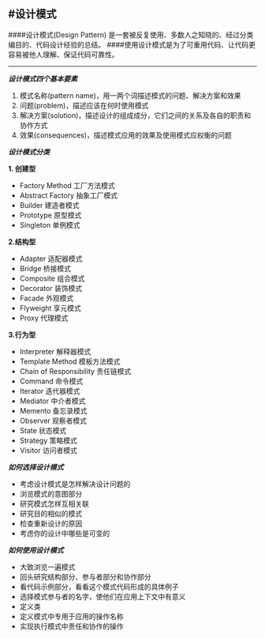 #设计模式
---
####设计模式(Design Pattern) 是一套被反复使用、多数人之知晓的、经过分类编目的、代码设计经验的总结。
####使用设计模式是为了可重用代码、让代码更容易被他人理解、保证代码可靠性。

---

***设计模式四个基本要素***

  1. 模式名称(pattern name)，用一两个词描述模式的问题、解决方案和效果<br/>
  2. 问题(problem)，描述应该在何时使用模式<br/>
  3. 解决方案(solution)，描述设计的组成成分，它们之间的关系及各自的职责和协作方式<br/>
  4. 效果(consequences)，描述模式应用的效果及使用模式应权衡的问题<br/>
  
***设计模式分类***

__1. 创建型__<br/>
  * Factory Method  工厂方法模式
  * Abstract Factory 抽象工厂模式   
  * Builder   建造者模式
  * Prototype    原型模式
  * Singleton  单例模式
  
__2.结构型__<br/>
  * Adapter 适配器模式
  * Bridge  桥接模式
  * Composite  组合模式
  * Decorator 装饰模式
  * Facade  外观模式
  * Flyweight 享元模式
  * Proxy  代理模式
  
__3.行为型__<br/>
  * Interpreter 解释器模式
  * Template Method 模板方法模式
  * Chain of Responsibility 责任链模式
  * Command 命令模式
  * Iterator  迭代器模式
  * Mediator  中介者模式
  * Memento 备忘录模式
  * Observer  观察者模式
  * State 状态模式
  * Strategy  策略模式
  * Visitor  访问者模式
  
***如何选择设计模式***

* 考虑设计模式是怎样解决设计问题的
* 浏览模式的意图部分
* 研究模式怎样互相关联
* 研究目的相似的模式
* 检查重新设计的原因
* 考虑你的设计中哪些是可变的

***如何使用设计模式***

* 大致浏览一遍模式
* 回头研究结构部分、参与者部分和协作部分
* 看代码示例部分，看看这个模式代码形成的具体例子
* 选择模式参与者的名字，使他们在应用上下文中有意义
* 定义类
* 定义模式中专用于应用的操作名称
* 实现执行模式中责任和协作的操作
  
  
  

    

